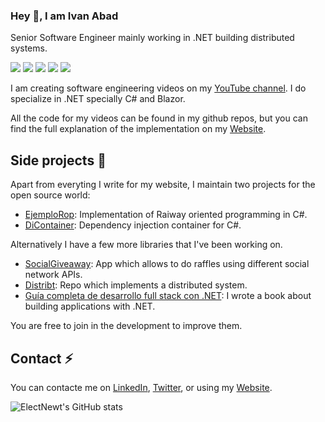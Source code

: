### Hey 👋, I am Ivan Abad

Senior Software Engineer mainly working in .NET building distributed systems.

[![](https://img.shields.io/badge/-@NetmentorTW-%231DA1F2?style=flat-square&logo=twitter&logoColor=ffffff)](https://twitter.com/NetMentorTw)
[![](https://img.shields.io/badge/-@ElectNewt-%23181717?style=flat-square&logo=github)](https://github.com/ElectNewt)
[![](https://img.shields.io/badge/-Ivan%20Abad-blue?logo=linkedin&style=flat-square&logoColor=white)](https://www.linkedin.com/in/ivanabadandreu)
[![](https://img.shields.io/badge/-NetMentor-red?logo=youtube&style=flat-square&logoColor=white)](https://www.youtube.com/c/Netmentor)
[![](https://img.shields.io/badge/Website-NeMetnor-purple)](https://www.netmentor.es)


I am creating software engineering videos on my [YouTube channel](https://www.youtube.com/c/NetMentor). I do specialize in .NET specially C# and Blazor.

All the code for my videos can be found in my github repos, but you can find the full explanation of the implementation on my [Website](https://www.netmentor.es).





## Side projects 👯

Apart from everyting I write for my website, I maintain two projects for the open source world:
- [EjemploRop](https://github.com/ElectNewt/EjemploRop): Implementation of Raiway oriented programming in C#.
- [DiContainer](https://github.com/ElectNewt/Netmentor.DiContainer): Dependency injection container for C#.

Alternatively I have a few more libraries that I've been working on.
- [SocialGiveaway](https://github.com/ElectNewt/SocialGiveaway): App which allows to do raffles using different social network APIs.
- [Distribt](https://github.com/ElectNewt/Distribt): Repo which implements a distributed system.
- [Guía completa de desarrollo full stack con .NET](https://www.netmentor.es/libros/guia-completa-desarrollo-full-stack): I wrote a book about building applications with .NET. 
 
You are free to join in the development to improve them.



## Contact ⚡

You can contacte me on [LinkedIn](https://www.linkedin.com/in/ivanabadandreu), [Twitter](https://twitter.com/NetMentorTw), or using my [Website](https://www.netmentor.es/ivan-abad).


![ElectNewt's GitHub stats](https://github-readme-stats.vercel.app/api?username=ElectNewt&show_icons=true&theme=buefy)
